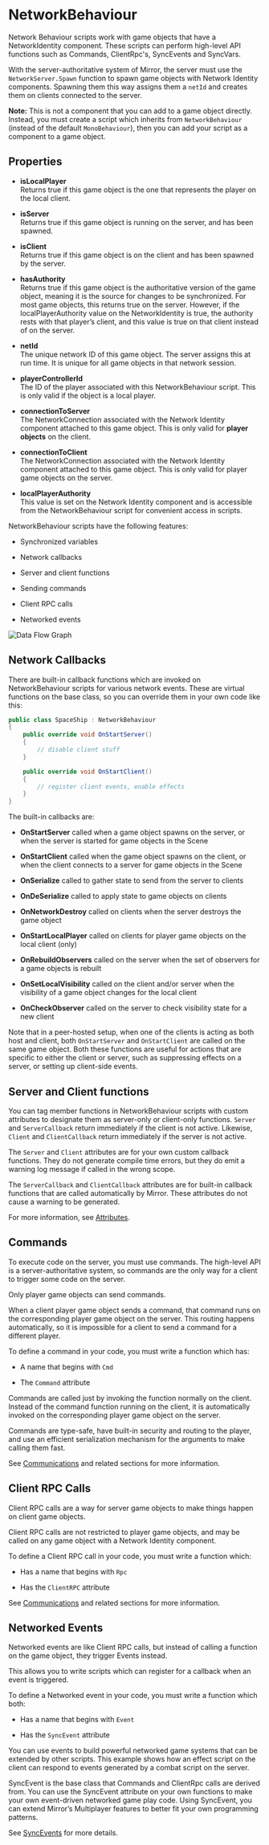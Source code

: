 # NetworkBehaviour

Network Behaviour scripts work with game objects that have a NetworkIdentity component. These scripts can perform high-level API functions such as Commands, ClientRpc's, SyncEvents and SyncVars.

With the server-authoritative system of Mirror, the server must use the `NetworkServer.Spawn` function to spawn game objects with Network Identity components. Spawning them this way assigns them a `netId` and creates them on clients connected to the server.

**Note:** This is not a component that you can add to a game object directly. Instead, you must create a script which inherits from `NetworkBehaviour` (instead of the default `MonoBehaviour`), then you can add your script as a component to a game object.

## Properties

-   **isLocalPlayer**  
    Returns true if this game object is the one that represents the player on the local client.

-   **isServer**  
    Returns true if this game object is running on the server, and has been spawned.

-   **isClient**  
    Returns true if this game object is on the client and has been spawned by the server.

-   **hasAuthority**  
    Returns true if this game object is the authoritative version of the game object, meaning it is the source for changes to be synchronized. For most game objects, this returns true on the server. However, if the localPlayerAuthority value on the NetworkIdentity is true, the authority rests with that player’s client, and this value is true on that client instead of on the server.

-   **netId**  
    The unique network ID of this game object. The server assigns this at run time. It is unique for all game objects in that network session.

-   **playerControllerId**  
    The ID of the player associated with this NetworkBehaviour script. This is only valid if the object is a local player.

-   **connectionToServer**  
    The NetworkConnection associated with the Network Identity component attached to this game object. This is only valid for **player objects** on the client.

-   **connectionToClient**  
    The NetworkConnection associated with the Network Identity component attached to this game object. This is only valid for player game objects on the server.

-   **localPlayerAuthority**  
    This value is set on the Network Identity component and is accessible from the NetworkBehaviour script for convenient access in scripts.

NetworkBehaviour scripts have the following features:

-   Synchronized variables

-   Network callbacks

-   Server and client functions

-   Sending commands

-   Client RPC calls

-   Networked events

![Data Flow Graph](UNetDirections.jpg)

## Network Callbacks

There are built-in callback functions which are invoked on NetworkBehaviour scripts for various network events. These are virtual functions on the base class, so you can override them in your own code like this:

```cs
public class SpaceShip : NetworkBehaviour
{
    public override void OnStartServer()
    {
        // disable client stuff
    }

    public override void OnStartClient()
    {
        // register client events, enable effects
    }
}
```

The built-in callbacks are:

-   **OnStartServer** called when a game object spawns on the server, or when the server is started for game objects in the Scene

-   **OnStartClient** called when the game object spawns on the client, or when the client connects to a server for game objects in the Scene

-   **OnSerialize** called to gather state to send from the server to clients

-   **OnDeSerialize** called to apply state to game objects on clients

-   **OnNetworkDestroy** called on clients when the server destroys the game object

-   **OnStartLocalPlayer** called on clients for player game objects on the local client (only)

-   **OnRebuildObservers** called on the server when the set of observers for a game objects is rebuilt

-   **OnSetLocalVisibility** called on the client and/or server when the visibility of a game object changes for the local client

-   **OnCheckObserver** called on the server to check visibility state for a new client

Note that in a peer-hosted setup, when one of the clients is acting as both host and client, both `OnStartServer` and `OnStartClient` are called on the same game object. Both these functions are useful for actions that are specific to either the client or server, such as suppressing effects on a server, or setting up client-side events.

## Server and Client functions

You can tag member functions in NetworkBehaviour scripts with custom attributes to designate them as server-only or client-only functions. `Server` and `ServerCallback` return immediately if the client is not active. Likewise, `Client` and `ClientCallback` return immediately if the server is not active.

The `Server` and `Client` attributes are for your own custom callback functions. They do not generate compile time errors, but they do emit a warning log message if called in the wrong scope.

The `ServerCallback` and `ClientCallback` attributes are for built-in callback functions that are called automatically by Mirror. These attributes do not cause a warning to be generated.

For more information, see [Attributes](Attributes.md).

## Commands

To execute code on the server, you must use commands. The high-level API is a server-authoritative system, so commands are the only way for a client to trigger some code on the server.

Only player game objects can send commands.

When a client player game object sends a command, that command runs on the corresponding player game object on the server. This routing happens automatically, so it is impossible for a client to send a command for a different player.

To define a command in your code, you must write a function which has:

-   A name that begins with `Cmd`

-   The `Command` attribute

Commands are called just by invoking the function normally on the client. Instead of the command function running on the client, it is automatically invoked on the corresponding player game object on the server.

Commands are type-safe, have built-in security and routing to the player, and use an efficient serialization mechanism for the arguments to make calling them fast.

See [Communications](../Concepts/Communications/index.md) and related sections for more information.

## Client RPC Calls

Client RPC calls are a way for server game objects to make things happen on client game objects.

Client RPC calls are not restricted to player game objects, and may be called on any game object with a Network Identity component.

To define a Client RPC call in your code, you must write a function which:

-   Has a name that begins with `Rpc`

-   Has the `ClientRPC` attribute

See [Communications](../Concepts/Communications/index.md) and related sections for more information.

## Networked Events

Networked events are like Client RPC calls, but instead of calling a function on the game object, they trigger Events instead.

This allows you to write scripts which can register for a callback when an event is triggered.

To define a Networked event in your code, you must write a function which both:

-   Has a name that begins with `Event`

-   Has the `SyncEvent` attribute

You can use events to build powerful networked game systems that can be extended by other scripts. This example shows how an effect script on the client can respond to events generated by a combat script on the server.

SyncEvent is the base class that Commands and ClientRpc calls are derived from. You can use the SyncEvent attribute on your own functions to make your own event-driven networked game play code. Using SyncEvent, you can extend Mirror’s Multiplayer features to better fit your own programming patterns.

See [SyncEvents](SyncEvent.md) for more details.

 
